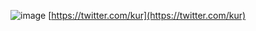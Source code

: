 
![image](https://gyazo.com/367f0021ac7876b7045f773adcdd91ea/thumb/1000)
[https://twitter.com/kur](https://twitter.com/kur)
